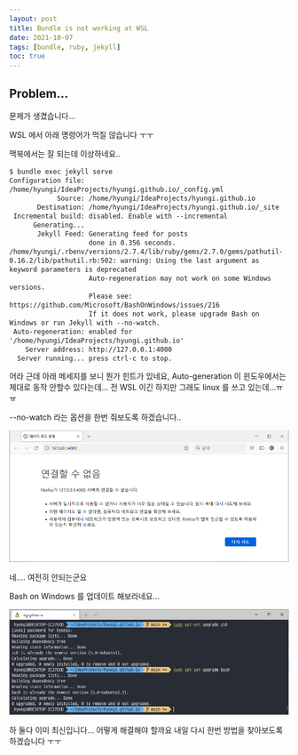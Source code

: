 ```yaml
---
layout: post
title: Bundle is not working at WSL
date: 2021-10-07
tags: [bundle, ruby, jekyll]
toc: true
---
```


## Problem...
문제가 생겼습니다...

WSL 에서 아래 명령어가 먹질 않습니다 ㅜㅜ

맥북에서는 잘 되는데 이상하네요..
```shell
$ bundle exec jekyll serve
Configuration file: /home/hyungi/IdeaProjects/hyungi.github.io/_config.yml
            Source: /home/hyungi/IdeaProjects/hyungi.github.io
       Destination: /home/hyungi/IdeaProjects/hyungi.github.io/_site
 Incremental build: disabled. Enable with --incremental
      Generating...
       Jekyll Feed: Generating feed for posts
                    done in 0.356 seconds.
/home/hyungi/.rbenv/versions/2.7.4/lib/ruby/gems/2.7.0/gems/pathutil-0.16.2/lib/pathutil.rb:502: warning: Using the last argument as keyword parameters is deprecated
                    Auto-regeneration may not work on some Windows versions.
                    Please see: https://github.com/Microsoft/BashOnWindows/issues/216
                    If it does not work, please upgrade Bash on Windows or run Jekyll with --no-watch.
 Auto-regeneration: enabled for '/home/hyungi/IdeaProjects/hyungi.github.io'
    Server address: http://127.0.0.1:4000
  Server running... press ctrl-c to stop.
```
어라 근데 아래 메세지를 보니 뭔가 힌트가 있네요,
Auto-generation 이 윈도우에서는 제대로 동작 안할수 있다는데... 전 WSL 이긴 하지만 그래도 linux 를 쓰고 있는데...ㅠㅠ

--no-watch 라는 옵션을 한번 줘보도록 하겠습니다..

![--no-watch option is not working](https://raw.githubusercontent.com/hyungi/hyungi.github.io/main/assets/images/server-not-working.png)

네.... 여전히 안되는군요

Bash on Windows 를 업데이트 해보라네요...

![--no-watch option is not working](https://raw.githubusercontent.com/hyungi/hyungi.github.io/main/assets/images/zsh-and-bash-are-already-up-to-date.png)

하 둘다 이미 최신입니다... 어떻게 해결해야 할까요 내일 다시 한번 방법을 찾아보도록 하겠습니다 ㅜㅜ
